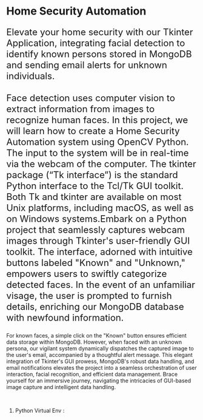 # Home Security Automation

 <p style='font-size:24px';>Elevate your home security with our Tkinter Application, integrating facial detection to identify known persons stored in MongoDB and sending email alerts for unknown individuals.<br>
<br>
 Face detection uses computer vision to extract information from images to recognize human faces. In this project, we will learn how to create a Home Security Automation system using OpenCV Python. The input to the system will be in real-time via the webcam of the computer. The tkinter package (“Tk interface”) is the standard Python interface to the Tcl/Tk GUI toolkit. Both Tk and tkinter are available on most Unix platforms, including macOS, as well as on Windows systems.Embark on a Python project that seamlessly captures webcam images through Tkinter's user-friendly GUI toolkit. The interface, adorned with intuitive buttons labeled "Known" and "Unknown," empowers users to swiftly categorize detected faces. In the event of an unfamiliar visage, the user is prompted to furnish details, enriching our MongoDB database with newfound information. <br>

For known faces, a simple click on the "Known" button ensures efficient data storage within MongoDB. However, when faced with an unknown persona, our vigilant system dynamically dispatches the captured image to the user's email, accompanied by a thoughtful alert message. This elegant integration of Tkinter's GUI prowess, MongoDB's robust data handling, and email notifications elevates the project into a seamless orchestration of user interaction, facial recognition, and efficient data management. Brace yourself for an immersive journey, navigating the intricacies of GUI-based image capture and intelligent data handling.</p> <br> 

1. Python Virtual Env : 
